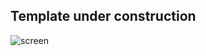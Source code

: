## Template under construction
![screen](https://user-images.githubusercontent.com/38507456/209427450-a8384287-f652-4a5e-a51a-768930b56169.png)
